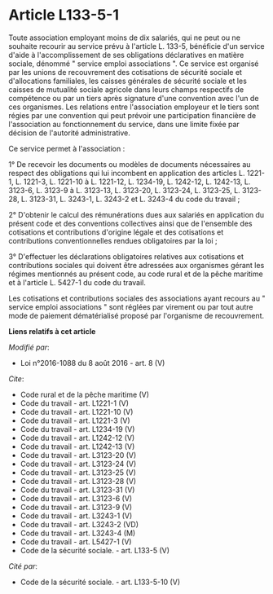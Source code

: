 # Article L133-5-1

Toute association employant moins de dix salariés, qui ne peut ou ne souhaite recourir au service prévu à l'article L. 133-5,
bénéficie d'un service d'aide à l'accomplissement de ses obligations déclaratives en matière sociale, dénommé " service
emploi associations ". Ce service est organisé par les unions de recouvrement des cotisations de sécurité sociale et
d'allocations familiales, les caisses générales de sécurité sociale et les caisses de mutualité sociale agricole dans leurs
champs respectifs de compétence ou par un tiers après signature d'une convention avec l'un de ces organismes. Les relations
entre l'association employeur et le tiers sont régies par une convention qui peut prévoir une participation financière de
l'association au fonctionnement du service, dans une limite fixée par décision de l'autorité administrative. 

Ce service permet à l'association : 

1° De recevoir les documents ou modèles de documents nécessaires au respect des obligations qui lui incombent en application
des articles L. 1221-1, L. 1221-3, L. 1221-10 à L. 1221-12, L. 1234-19, L. 1242-12, L. 1242-13, L. 3123-6, L. 3123-9 à L.
3123-13, L. 3123-20, L. 3123-24, L. 3123-25, L. 3123-28, L. 3123-31, L. 3243-1, L. 3243-2 et L. 3243-4 du code du travail ; 

2° D'obtenir le calcul des rémunérations dues aux salariés en application du présent code et des conventions collectives
ainsi que de l'ensemble des cotisations et contributions d'origine légale et des cotisations et contributions
conventionnelles rendues obligatoires par la loi ; 

3° D'effectuer les déclarations obligatoires relatives aux cotisations et contributions sociales qui doivent être adressées
aux organismes gérant les régimes mentionnés au présent code, au code rural et de la pêche maritime et à l'article L. 5427-1
du code du travail. 

Les cotisations et contributions sociales des associations ayant recours au " service emploi associations " sont réglées par
virement ou par tout autre mode de paiement dématérialisé proposé par l'organisme de recouvrement.

**Liens relatifs à cet article**

_Modifié par_:

  - Loi n°2016-1088 du 8 août 2016 - art. 8 (V)

_Cite_:

  - Code rural et de la pêche maritime (V)
  - Code du travail - art. L1221-1 (V)
  - Code du travail - art. L1221-10 (V)
  - Code du travail - art. L1221-3 (V)
  - Code du travail - art. L1234-19 (V)
  - Code du travail - art. L1242-12 (V)
  - Code du travail - art. L1242-13 (V)
  - Code du travail - art. L3123-20 (V)
  - Code du travail - art. L3123-24 (V)
  - Code du travail - art. L3123-25 (V)
  - Code du travail - art. L3123-28 (V)
  - Code du travail - art. L3123-31 (V)
  - Code du travail - art. L3123-6 (V)
  - Code du travail - art. L3123-9 (V)
  - Code du travail - art. L3243-1 (V)
  - Code du travail - art. L3243-2 (VD)
  - Code du travail - art. L3243-4 (M)
  - Code du travail - art. L5427-1 (V)
  - Code de la sécurité sociale. - art. L133-5 (V)

_Cité par_:

  - Code de la sécurité sociale. - art. L133-5-10 (V)
